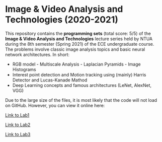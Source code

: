 # Image & Video Analysis and Technologies (2020-2021)

This repository contains the **programming sets** (total score: 5/5) of the **Image & Video Analysis and Technologies** lecture series held by NTUA during the 8th semester (Spring 2021) of the ECE undergraduate course. The problems involve classic image analysis topics and basic neural network architectures. In short:

- RGB model - Multiscale Analysis - Laplacian Pyramids - Image Histograms
- Interest point detection and Motion tracking using (mainly) Harris Detector and Lucas-Kanade Mathod
- Deep Learning concepts and famous architectures (LeNet, AlexNet, VGG)

Due to the large size of the files, it is most likely that the code will not load on GitHub. However, you can view it online here:

[Link to Lab1](https://colab.research.google.com/drive/1fjF5lBl0u_tHEuW4FZ_wepZS72r5sZxZ?usp=sharing)

[Link to Lab2](https://colab.research.google.com/drive/14iwuOUdjfpM1ihUQQssGYZKW-O2wkNMN?usp=sharing)

[Link to Lab3](https://colab.research.google.com/drive/1n2h3ls41hQPiGzTAw6d4VXryG0-fb8Q1?usp=sharing)
